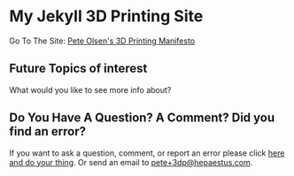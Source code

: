 # My Jekyll 3D Printing Site
Go To The Site: [Pete Olsen's 3D Printing Manifesto](https://hepaestus.github.io/3d-printing/index)
## Future Topics of interest
What would you like to see more info about?

## Do You Have A Question? A Comment? Did you find an error?
If you want to ask a question, comment, or report an error please click [here and do your thing](https://github.com/hepaestus/3d-printing/issues/new). Or send an email to [pete+3dp@hepaestus.com](mailto://pete+3dp@hepaestus.com).
